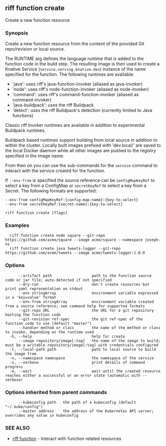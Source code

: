 ## riff function create

Create a new function resource

### Synopsis

Create a new function resource from the content of the provided Git repo/revision or local source.

The RUNTIME arg defines the language runtime that is added to the function code in the build step. The resulting image is then used to create a Knative Service (`service.serving.knative.dev`) instance of the name specified for the function. The following runtimes are available:

- 'java': uses riff's java-function-invoker (aliased as java-invoker)
- 'node': uses riff's node-function-invoker (aliased as node-invoker)
- 'command': uses riff's command-function-invoker (aliased as command-invoker)
- 'java-buildpack': uses the riff Buildpack 
- 'detect': uses the riff Buildpack's detection (currently limited to Java functions) 

Classic riff Invoker runtimes are available in addition to experimental Buildpack runtimes.

Buildpack based runtimes support building from local source in addition to within the cluster. Locally built images prefixed with 'dev.local/' are saved to the local Docker daemon while all other images are pushed to the registry specified in the image name.

From then on you can use the sub-commands for the `service` command to interact with the service created for the function.

If `--env-from` is specified the source reference can be `configMapKeyRef` to select a key from a ConfigMap or `secretKeyRef` to select a key from a Secret. The following formats are supported:

    --env-from configMapKeyRef:{config-map-name}:{key-to-select}
    --env-from secretKeyRef:{secret-name}:{key-to-select}


```
riff function create [flags]
```

### Examples

```
  riff function create node square --git-repo https://github.com/acme/square --image acme/square --namespace joseph-ns
  riff function create java tweets-logger --git-repo https://github.com/acme/tweets --image acme/tweets-logger:1.0.0
```

### Options

```
      --artifact path                  path to the function source code or jar file; auto-detected if not specified
      --dry-run                        don't create resources but print yaml representation on stdout
      --env stringArray                environment variable expressed in a 'key=value' format
      --env-from stringArray           environment variable created from a source reference; see command help for supported formats
      --git-repo URL                   the URL for a git repository hosting the function code
      --git-revision ref-spec          the git ref-spec of the function code to use (default "master")
      --handler method or class        the name of the method or class to invoke, depending on the runtime used
  -h, --help                           help for create
      --image repository/image[:tag]   the name of the image to build; must be a writable repository/image[:tag] with credentials configured
  -l, --local-path path                path to local source to build the image from
  -n, --namespace namespace            the namespace of the service
  -v, --verbose                        print details of command progress
  -w, --wait                           wait until the created resource reaches either a successful or an error state (automatic with --verbose)
```

### Options inherited from parent commands

```
      --kubeconfig path   the path of a kubeconfig (default "~/.kube/config")
      --master address    the address of the Kubernetes API server; overrides any value in kubeconfig
```

### SEE ALSO

* [riff function](riff_function.md)	 - Interact with function related resources

